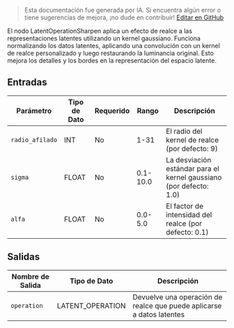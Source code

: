 > Esta documentación fue generada por IA. Si encuentra algún error o tiene sugerencias de mejora, ¡no dude en contribuir! [Editar en GitHub](https://github.com/Comfy-Org/embedded-docs/blob/main/comfyui_embedded_docs/docs/LatentOperationSharpen/es.md)

El nodo LatentOperationSharpen aplica un efecto de realce a las representaciones latentes utilizando un kernel gaussiano. Funciona normalizando los datos latentes, aplicando una convolución con un kernel de realce personalizado y luego restaurando la luminancia original. Esto mejora los detalles y los bordes en la representación del espacio latente.

## Entradas

| Parámetro | Tipo de Dato | Requerido | Rango | Descripción |
|-----------|-----------|----------|-------|-------------|
| `radio_afilado` | INT | No | 1-31 | El radio del kernel de realce (por defecto: 9) |
| `sigma` | FLOAT | No | 0.1-10.0 | La desviación estándar para el kernel gaussiano (por defecto: 1.0) |
| `alfa` | FLOAT | No | 0.0-5.0 | El factor de intensidad del realce (por defecto: 0.1) |

## Salidas

| Nombre de Salida | Tipo de Dato | Descripción |
|-------------|-----------|-------------|
| `operation` | LATENT_OPERATION | Devuelve una operación de realce que puede aplicarse a datos latentes |
